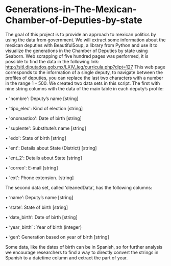 # Generations-in-The-Mexican-Chamber-of-Deputies-by-state
The goal of this project is to provide an approach to mexican politics by using the data from government. We will extract some information about the mexican deputies with BeautifulSoup, a library from Python and use it to visualize the generations in the Chamber of Deputies by state using Seaborn. 
Web scrapping of five hundred pages was performed, it is possible to find the data in the following link: http://sitl.diputados.gob.mx/LXIV_leg/curricula.php?dipt=127 This web page corresponds to the information of a single deputy, to navigate between the profiles of deputies, you can replace the last two characters with a number in the range 1 – 500.
We created two data sets in this script. The first with nine string columns with the data of the main table in each deputy’s profile:

•	  'nombre': Deputy’s name [string]

•	  'tipo_elec': Kind of election [string]

•	  'onomastico': Date of birth [string]

•	  'suplente': Substitute’s name [string]

•	  'edo': State of birth [string]

•	  'ent': Details about State (District) [string]

•	  'ent_2': Details about State [string]

•	  'correo': E-mail [string]

•	  'ext': Phone extension. [string]

The second data set, called ‘cleanedData', has the following columns:

•	  ‘name’: Deputy’s name [string]

•	  ‘state’: State of birth [string]

•	  ‘date_birth’: Date of birth [string]

•	  ‘year_birth’ : Year of birth (integer)

•	  ‘gen’: Generation based on year of birth [string]

Some data, like the dates of birth can be in Spanish, so for further analysis we encourage researchers to find a way to directly convert the strings in Spanish to a datetime column and extract the part of year.
